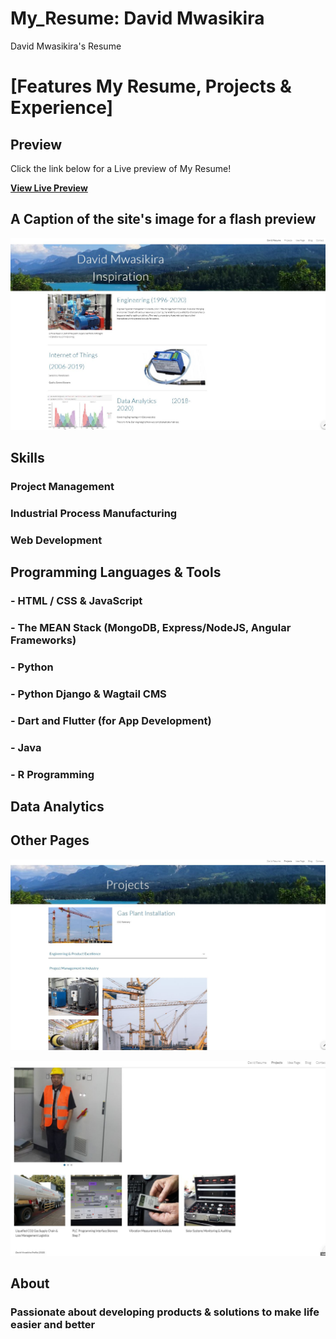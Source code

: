 # My_Resume: David Mwasikira
David Mwasikira's Resume

# [Features My Resume, Projects & Experience]


## Preview

Click the link below for a Live preview of My Resume!

**[View Live Preview](https://mwasikira.herokuapp.com/)**


## A Caption of the site's image for a flash preview

![Site Preview](https://github.com/DavidMwasikira/My_Blog/blob/master/port_images/blog_cap-1.JPG "title")


## Skills

### Project Management 
### Industrial Process Manufacturing
### Web Development


## Programming Languages & Tools

### - HTML / CSS & JavaScript
### - The MEAN Stack (MongoDB, Express/NodeJS, Angular Frameworks)
### - Python
### - Python Django & Wagtail CMS
### - Dart and Flutter (for App Development)
### - Java
### - R Programming

## Data Analytics

## Other Pages

![Site Preview](https://github.com/DavidMwasikira/My_Blog/blob/master/port_images/blog_cap-2.JPG "title")

![Site Preview](https://github.com/DavidMwasikira/My_Blog/blob/master/port_images/blog_cap-3.JPG "title")

## About

### Passionate about developing products & solutions to make life easier and better
